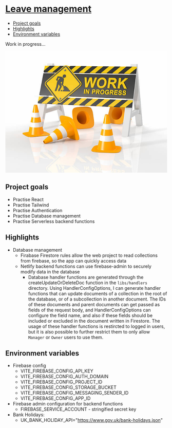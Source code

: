 # [Leave management](https://arpadgbondor.github.io/Leave-Management/)

- [Project goals](#project-goals)
- [Highlights](#highlights)
- [Environment variables](#environment-variables)

Work in progress...

![work in progress](work-in-progress.jpg)

## Project goals

- Practise React
- Practise Tailwind
- Practise Authentication
- Practise Database management
- Practise Serverless backend functions

## Highlights

- Database management
  - Firabase Firestore rules allow the web project to read collections from
    firebase, so the app can quickly access data
  - Netlify backend functions can use firebase-admin to securely modify data in
    the database
    - Database handler functions are generated through the createUpdateOrDeleteDoc
      function in the `libs/handlers` directory. Using HandlerConfigOptions, I
      can generate handler functions that can update documents of a collection
      in the root of the database, or of a subcollection in another document.
      The IDs of these documents and parent documents can get passed as fields
      of the request body, and HandlerConfigOptions can configure the field
      name, and also if these fields should be included or excluded in the
      document written in Firestore. The usage of these handler functions is
      restircted to logged in users, but it is also possible to further restrict
      them to only allow `Manager` or `Owner` users to use them.

## Environment variables

- Firebase config
  - VITE_FIREBASE_CONFIG_API_KEY
  - VITE_FIREBASE_CONFIG_AUTH_DOMAIN
  - VITE_FIREBASE_CONFIG_PROJECT_ID
  - VITE_FIREBASE_CONFIG_STORAGE_BUCKET
  - VITE_FIREBASE_CONFIG_MESSAGING_SENDER_ID
  - VITE_FIREBASE_CONFIG_APP_ID
- Firebase admin configuration for backend functions
  - FIREBASE_SERVICE_ACCOUNT - stringified secret key
- Bank Holidays:
  - UK_BANK_HOLIDAY_API="https://www.gov.uk/bank-holidays.json"

